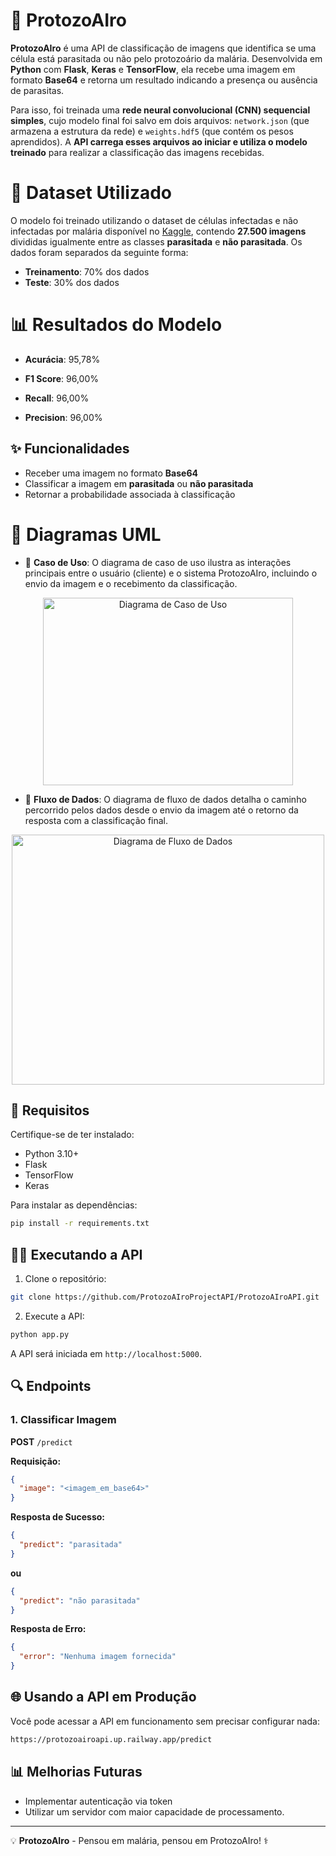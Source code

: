 # 🦟 ProtozoAIro

**ProtozoAIro** é uma API de classificação de imagens que identifica se uma célula está parasitada ou não pelo protozoário da malária. Desenvolvida em **Python** com **Flask**, **Keras** e **TensorFlow**, ela recebe uma imagem em formato **Base64** e retorna um resultado indicando a presença ou ausência de parasitas.

Para isso, foi treinada uma **rede neural convolucional (CNN) sequencial simples**, cujo modelo final foi salvo em dois arquivos: `network.json` (que armazena a estrutura da rede) e `weights.hdf5` (que contém os pesos aprendidos). A **API carrega esses arquivos ao iniciar e utiliza o modelo treinado** para realizar a classificação das imagens recebidas.



# 📁 Dataset Utilizado
O modelo foi treinado utilizando o dataset de células infectadas e não infectadas por malária disponível no [Kaggle](https://www.kaggle.com/datasets/iarunava/cell-images-for-detecting-malaria), contendo **27.500 imagens** divididas igualmente entre as classes **parasitada** e **não parasitada**. Os dados foram separados da seguinte forma:

- **Treinamento**: 70% dos dados  
- **Teste**: 30% dos dados


# 📊 Resultados do Modelo
- **Acurácia**: 95,78%

- **F1 Score**: 96,00%

- **Recall**: 96,00%

- **Precision**: 96,00%

## ✨ Funcionalidades

- Receber uma imagem no formato **Base64**
- Classificar a imagem em **parasitada** ou **não parasitada**
- Retornar a probabilidade associada à classificação


# 📐 Diagramas UML
- 📌 **Caso de Uso**: 
O diagrama de caso de uso ilustra as interações principais entre o usuário (cliente) e o sistema ProtozoAIro, incluindo o envio da imagem e o recebimento da classificação.
<p align="center">
  <img src="https://i.postimg.cc/2SmNbnfs/casodeusoprotozoairo.jpg" alt="Diagrama de Caso de Uso" width="400" height="300" />
</p>



- 📌 **Fluxo de Dados**: 
O diagrama de fluxo de dados detalha o caminho percorrido pelos dados desde o envio da imagem até o retorno da resposta com a classificação final.

<p align="center">
  <img src="https://i.postimg.cc/Kztd8YHG/Diagrama-Fluxo.png" alt="Diagrama de Fluxo de Dados" width="500" height="400">
</p>



## 👤 Requisitos

Certifique-se de ter instalado:

- Python 3.10+
- Flask
- TensorFlow
- Keras

Para instalar as dependências:

```bash
pip install -r requirements.txt
```


## 🚶‍♂️ Executando a API

1. Clone o repositório:

```bash
git clone https://github.com/ProtozoAIroProjectAPI/ProtozoAIroAPI.git
```

2. Execute a API:

```bash
python app.py
```

A API será iniciada em `http://localhost:5000`.

## 🔍 Endpoints

### 1. **Classificar Imagem**

**POST** `/predict`

**Requisição:**

```json
{
  "image": "<imagem_em_base64>"
}
```

**Resposta de Sucesso:**

```json
{
  "predict": "parasitada"
}
```
**ou**

```json
{
  "predict": "não parasitada"
}
```

**Resposta de Erro:**

```json
{
  "error": "Nenhuma imagem fornecida"
}
```

## 🌐 Usando a API em Produção

Você pode acessar a API em funcionamento sem precisar configurar nada:

```bash
https://protozoairoapi.up.railway.app/predict
```

## 📊 Melhorias Futuras
- Implementar autenticação via token
- Utilizar um servidor com maior capacidade de processamento.

---

💡 **ProtozoAIro** - Pensou em malária, pensou em ProtozoAIro! ⚕️

